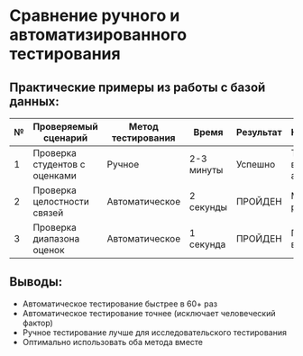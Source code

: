 # Сравнение ручного и автоматизированного тестирования

## Практические примеры из работы с базой данных:

| № | Проверяемый сценарий | Метод тестирования | Время | Результат | Комментарий |
|---|---------------------|-------------------|-------|-----------|-------------|
| 1 | Проверка студентов с оценками | Ручное | 2-3 минуты | Успешно | Требовался визуальный анализ |
| 2 | Проверка целостности связей | Автоматическое | 2 секунды |  ПРОЙДЕН | Мгновенный результат |
| 3 | Проверка диапазона оценок | Автоматическое | 1 секунда |  ПРОЙДЕН | Проверены все записи |

## Выводы:
-  Автоматическое тестирование быстрее в 60+ раз
-  Автоматическое тестирование точнее (исключает человеческий фактор)
-  Ручное тестирование лучше для исследовательского тестирования
-  Оптимально использовать оба метода вместе